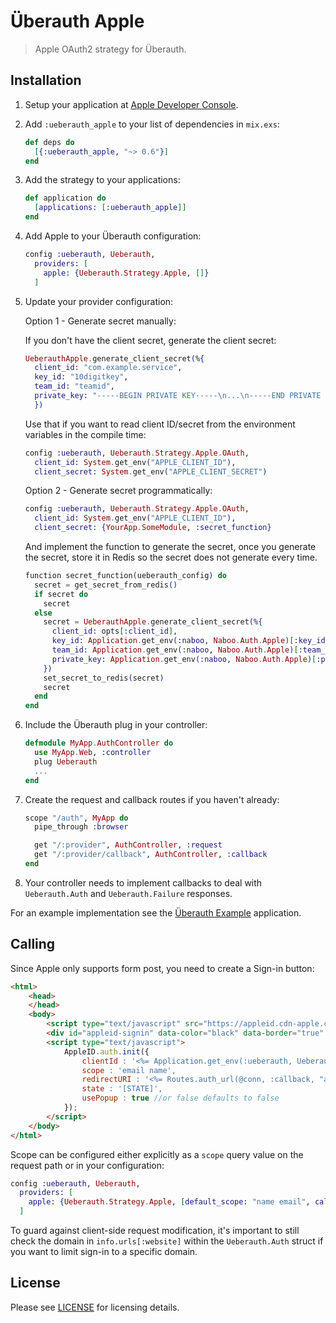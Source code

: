 # Überauth Apple

> Apple OAuth2 strategy for Überauth.

## Installation

1. Setup your application at [Apple Developer Console](https://developer.apple.com).

2. Add `:ueberauth_apple` to your list of dependencies in `mix.exs`:

    ```elixir
    def deps do
      [{:ueberauth_apple, "~> 0.6"}]
    end
    ```

3. Add the strategy to your applications:

    ```elixir
    def application do
      [applications: [:ueberauth_apple]]
    end
    ```

4. Add Apple to your Überauth configuration:

    ```elixir
    config :ueberauth, Ueberauth,
      providers: [
        apple: {Ueberauth.Strategy.Apple, []}
      ]
    ```

5.  Update your provider configuration:

    Option 1 - Generate secret manually:

    If you don't have the client secret, generate the client secret:

    ```elixir
    UeberauthApple.generate_client_secret(%{
      client_id: "com.example.service",
      key_id: "10digitkey",
      team_id: "teamid",
      private_key: "-----BEGIN PRIVATE KEY-----\n...\n-----END PRIVATE KEY-----"
      })
    ```

    Use that if you want to read client ID/secret from the environment
    variables in the compile time:

    ```elixir
    config :ueberauth, Ueberauth.Strategy.Apple.OAuth,
      client_id: System.get_env("APPLE_CLIENT_ID"),
      client_secret: System.get_env("APPLE_CLIENT_SECRET")
    ```

    Option 2 - Generate secret programmatically:

    ```elixir
    config :ueberauth, Ueberauth.Strategy.Apple.OAuth,
      client_id: System.get_env("APPLE_CLIENT_ID"),
      client_secret: {YourApp.SomeModule, :secret_function}
    ```

    And implement the function to generate the secret, once you generate the secret, store it in Redis so the secret does not generate every time.

    ```elixir
    function secret_function(ueberauth_config) do
      secret = get_secret_from_redis()
      if secret do
        secret
      else
        secret = UeberauthApple.generate_client_secret(%{
          client_id: opts[:client_id],
          key_id: Application.get_env(:naboo, Naboo.Auth.Apple)[:key_id],
          team_id: Application.get_env(:naboo, Naboo.Auth.Apple)[:team_id],
          private_key: Application.get_env(:naboo, Naboo.Auth.Apple)[:private_key]
        })
        set_secret_to_redis(secret)
        secret
      end
    end
    ```

6.  Include the Überauth plug in your controller:

    ```elixir
    defmodule MyApp.AuthController do
      use MyApp.Web, :controller
      plug Ueberauth
      ...
    end
    ```

7.  Create the request and callback routes if you haven't already:

    ```elixir
    scope "/auth", MyApp do
      pipe_through :browser

      get "/:provider", AuthController, :request
      get "/:provider/callback", AuthController, :callback
    end
    ```

8. Your controller needs to implement callbacks to deal with `Ueberauth.Auth` and `Ueberauth.Failure` responses.

For an example implementation see the [Überauth Example](https://github.com/ueberauth/ueberauth_example) application.

## Calling

Since Apple only supports form post, you need to create a Sign-in button:

```html
<html>
    <head>
    </head>
    <body>
        <script type="text/javascript" src="https://appleid.cdn-apple.com/appleauth/static/jsapi/appleid/1/en_US/appleid.auth.js"></script>
        <div id="appleid-signin" data-color="black" data-border="true" data-type="sign in"></div>
        <script type="text/javascript">
            AppleID.auth.init({
                clientId : '<%= Application.get_env(:ueberauth, Ueberauth.Strategy.Apple.OAuth)[:client_id] %>',
                scope : 'email name',
                redirectURI : '<%= Routes.auth_url(@conn, :callback, "apple") %>',
                state : '[STATE]',
                usePopup : true //or false defaults to false
            });
        </script>
    </body>
</html>
```

Scope can be configured either explicitly as a `scope` query value on the request path or in your configuration:

```elixir
config :ueberauth, Ueberauth,
  providers: [
    apple: {Ueberauth.Strategy.Apple, [default_scope: "name email", callback_methods: ["POST"]]}
  ]
```

To guard against client-side request modification, it's important to still check the domain in `info.urls[:website]` within the `Ueberauth.Auth` struct if you want to limit sign-in to a specific domain.

## License

Please see [LICENSE](https://github.com/loopsocial/ueberauth_apple/blob/master/LICENSE) for licensing details.
